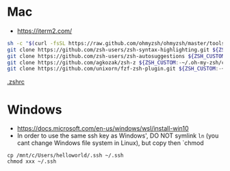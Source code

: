 # Mac
- https://iterm2.com/
```sh
sh -c "$(curl -fsSL https://raw.github.com/ohmyzsh/ohmyzsh/master/tools/install.sh)"
git clone https://github.com/zsh-users/zsh-syntax-highlighting.git ${ZSH_CUSTOM:-~/.oh-my-zsh/custom}/plugins/zsh-syntax-highlighting
git clone https://github.com/zsh-users/zsh-autosuggestions ${ZSH_CUSTOM:-~/.oh-my-zsh/custom}/plugins/zsh-autosuggestions
git clone https://github.com/agkozak/zsh-z ${ZSH_CUSTOM:-~/.oh-my-zsh/custom}/plugins/zsh-z
git clone https://github.com/unixorn/fzf-zsh-plugin.git ${ZSH_CUSTOM:-~/.oh-my-zsh/custom}/plugins/fzf-zsh-plugin
```

[.zshrc](.zshrc)

# Windows
- https://docs.microsoft.com/en-us/windows/wsl/install-win10
- In order to use the same ssh key as Windows', DO NOT symlink `ln` (you cant change Windows file system in Linux), but copy then `chmod
```
cp /mnt/c/Users/helloworld/.ssh ~/.ssh
chmod xxx ~/.ssh
```
